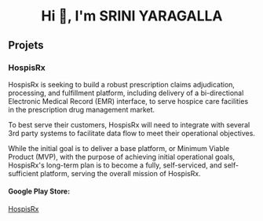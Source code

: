 <h1 align="center">Hi 👋, I'm SRINI YARAGALLA</h1>


<h2>Projets</h2>
<h3>HospisRx</h3>
<p>HospisRx is seeking to build a robust prescription claims adjudication, processing, and fulfillment platform, including delivery of a bi-directional Electronic Medical Record (EMR) interface, to serve hospice care facilities in the prescription drug management market.</p>
<p>To best serve their customers, HospisRx will need to integrate with several 3rd party systems to facilitate data flow to meet their operational objectives.</p>
<p>While the initial goal is to deliver a base platform, or Minimum Viable Product (MVP), with the purpose of achieving initial operational goals, HospisRx's long-term plan is to become a fully, self-serviced, and self-sufficient platform, serving the overall mission of HospisRx.</p>
<h4>Google Play Store:</h4>
<a href="https://play.google.com/store/apps/details?id=com.hospisrx.clinicianconnect&pli=1">
  HospisRx
</a>
